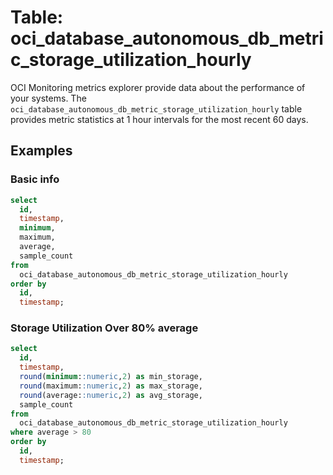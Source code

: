 # Table: oci_database_autonomous_db_metric_storage_utilization_hourly

OCI Monitoring metrics explorer provide data about the performance of your systems. The `oci_database_autonomous_db_metric_storage_utilization_hourly` table provides metric statistics at 1 hour intervals for the most recent 60 days.

## Examples

### Basic info

```sql
select
  id,
  timestamp,
  minimum,
  maximum,
  average,
  sample_count
from
  oci_database_autonomous_db_metric_storage_utilization_hourly
order by
  id,
  timestamp;
```

### Storage Utilization Over 80% average

```sql
select
  id,
  timestamp,
  round(minimum::numeric,2) as min_storage,
  round(maximum::numeric,2) as max_storage,
  round(average::numeric,2) as avg_storage,
  sample_count
from
  oci_database_autonomous_db_metric_storage_utilization_hourly
where average > 80
order by
  id,
  timestamp;
```
